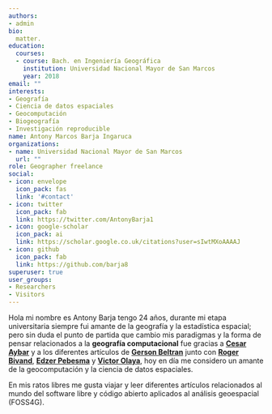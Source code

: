 ```yaml
---
authors:
- admin
bio: 
  matter.
education:
  courses:
  - course: Bach. en Ingeniería Geográfica 
    institution: Universidad Nacional Mayor de San Marcos
    year: 2018
email: ""
interests:
- Geografía
- Ciencia de datos espaciales
- Geocomputación
- Biogeografía 
- Investigación reproducible
name: Antony Marcos Barja Ingaruca
organizations:
- name: Universidad Nacional Mayor de San Marcos
  url: ""
role: Geographer freelance
social:
- icon: envelope
  icon_pack: fas
  link: '#contact'
- icon: twitter
  icon_pack: fab
  link: https://twitter.com/AntonyBarja1
- icon: google-scholar
  icon_pack: ai
  link: https://scholar.google.co.uk/citations?user=sIwtMXoAAAAJ
- icon: github
  icon_pack: fab
  link: https://github.com/barja8
superuser: true
user_groups:
- Researchers
- Visitors
---
```

Hola mi nombre es Antony Barja tengo 24 años, durante mi etapa universitaria siempre fui amante de la geografía y la estadística espacial; pero sin duda el punto de partida que cambio mis paradigmas y la forma de pensar relacionados a la **geografía computacional** fue gracias a [**Cesar Aybar**](https://csaybar.github.io/page/about/) y a los diferentes artículos de  [**Gerson Beltran**](https://gersonbeltran.com/) junto con [**Roger Bivand**](https://www.nhh.no/en/employees/faculty/roger-bivand/), [**Edzer Pebesma**](https://www.uni-muenster.de/Geoinformatics/en/institute/staff/index.php/119/edzer_pebesma) y [**Victor Olaya**](https://github.com/volaya), hoy en día me considero un amante de la geocomputación y la ciencia de datos espaciales.

En mis ratos libres me gusta viajar y leer diferentes artículos relacionados al mundo del software libre y código abierto aplicados al análisis geoespacial (FOSS4G).
